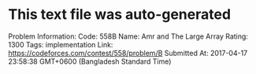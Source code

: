 # This text file was auto-generated

Problem Information:
Code: 558B
Name: Amr and The Large Array
Rating: 1300
Tags: implementation
Link: https://codeforces.com/contest/558/problem/B
Submitted At: 2017-04-17 23:58:38 GMT+0600 (Bangladesh Standard Time)